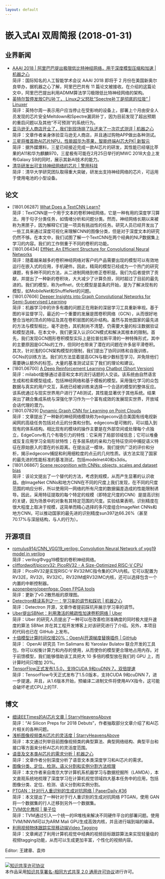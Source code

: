 ```yaml
---
layout: default
---
```


# 嵌入式AI 双周简报 (2018-01-31)

## 业界新闻

- [AAAI 2018 | 阿里巴巴提出极限低比特神经网络，用于深度模型压缩和加速 | 机器之心](http://mp.weixin.qq.com/s/_V1MTtgaWb2S6mZA37fdxA)</br>
简评：国际知名的人工智能学术会议 AAAI 2018 即将于 2 月份在美国新奥尔良举办，据机器之心了解，阿里巴巴共有 11 篇论文被接收。在介绍的这篇论文中，阿里巴巴提出利用ADMM算法学习极限低比特神经网络的架构。
- [英特尔暂停发放CPU补丁， Linux之父怒批“Spectre补丁是彻底的垃圾” |  Linuxer](http://mp.weixin.qq.com/s/YXgUHdt5Je6rJ_N24PIcKA) <br />
简评：英特尔周一表示用户应当停止在受影响的设备上，部署上个月由安全人员发现的芯片安全Meltdown和Spectre漏洞补丁，因为目前发现了超出预期的重启问题以及其他“不可预测”的系统行为。
- [亚马逊无人商店开业了，我们到现场排了队还来了一次花式测评 | 机器之心](http://mp.weixin.qq.com/s/_LczoTOTD3KbSrVhYZO3iw)<br />
简评：文章作者亲身体验亚马逊无人商店，并且通过购物APP做出各种测试。
- [三星将推首款AI芯片NPU，性能超华为苹果，智能终端AI芯大PK| 新智元](http://mp.weixin.qq.com/s/igG30KpJ81T0B5qhQKTHYg)<br />
简评：据外媒爆料，三星已经接近完成一款AI芯片的研发，其性能已经堪比苹果的A11和华为麒麟970，三星极有可能在2月25日举行的MWC 2018大会上发布Galaxy S9的同时，展示其新AI技术的能力。
- [清华研发出可支持神经网络的芯片 | 警用科技](http://mp.weixin.qq.com/s/h4EvTfjHmEvLAhtnpXJ0uw)<br />
简评：清华大学研究团队取得重大突破，研发出支持神经网络的芯片，可运用于使用电池的小型设备。


## 论文
- [1801.06287] [What Does a TextCNN Learn?](https://arxiv.org/abs/1801.06287)</br>
简评：TextCNN是一个用于文本的卷积神经网络，它是一种有用的深度学习算法，用于句子分类任务，如情绪分析和问题分类。然而，神经网络长期以来被称为黑匣子，因为解释它们是一项具有挑战性的任务。研究人员已经开发出了一些工具来通过深度可视化来理解CNN的图像分类，但是对于深度文本的研究仍然不够。在本文中，我们试图了解一个TextCNN在两个经典的NLP数据集上学习的内容。我们的工作侧重于不同的卷积的功能。
- [1801.06434] [EffNet: An Efficient Structure for Convolutional Neural Networks](https://arxiv.org/abs/1801.06434)</br>
简评：随着越来越多的卷积神经网络对客户的产品需要出现的模型可以有效地运行在嵌入式的应用，手机硬件。因此，精简的模型已经成为一个热门的研究课题，有多种不同的方法，从二进制网络到修正卷积层。我们为后者提供了贡献，并提出了一种新的卷积块，大大减少了计算负担，同时超过了目前的最先进的。我们的模型，称为effnet，优化模型是苗条的开始，是为了解决现有的模型，如MobileNet和ShuffleNet的问题。
- [1801.07606] [Deeper Insights into Graph Convolutional Networks for Semi-Supervised Learning](https://arxiv.org/abs/1801.07606)</br>
简评：机器学习中的许多有趣的问题正在用新的深层学习工具重新审视。基于图的半监督学习，最近的一个重要的发展是图卷积网络（GCN），从而很好地整合当地的顶点的特征及其在卷积层图的拓扑结构。虽然与其他国家的最先进的方法与模型相比，毫不逊色，其机制尚不清楚，仍需要大量的标注数据验证和模型选择。在本文中，我们更深入认识GCN模式和解决其根本的限制。首先，我们发现GCN图形卷积模型实际上是拉普拉斯平滑的一种特殊形式，其中的主要原因是GCNs的工作，但同时也带来了潜在的问题在许多层平滑卷积。其次，针对浅的GCN架构模型的限制，我们提出了协同训练和自我训练，GCNs的训练方法。我们的方法显着提高GCN与极少数标签学习，并免除他们需要确认额外的标签。大量的基准测试证实了我们的理论和建议。
- [1801.06700] [A Deep Reinforcement Learning Chatbot (Short Version)](https://arxiv.org/abs/1801.06700)</br>
简评：milabot能够通过语音和文本的流行话题的人交谈。该系统由自然语言生成和检索模型组成，包括神经网络和基于模板的模型。采用强化学习的众包数据与真实的用户交互，系统已经被训练来选择一个合适的模型的整体反应。该系统通过与现实世界用户进行了AB测试，其性能显著优于其他系统。结果突出了耦合集成系统与深强化学习作为一个富有成效的发展现实世界，开放域会话代理的潜力。
- [1801.07829] [Dynamic Graph CNN for Learning on Point Clouds](https://arxiv.org/abs/1801.07829)</br>
简评：文章提出了一种新的神经网络模块称为edgeconv适合美国有线电视新闻网的高级任务包括对点云的分类和分割。edgeconv是可微的，可以插入到现有的体系结构。相比现有的模块的操作主要是在外部空间或处理每个点独立，EdgeConv有几个有吸引力的特性：它采用了局部邻域信息；它可以堆叠或反复应用学习全局形状特性；在多层系统的亲和力在特征空间中捕捉语义特征在原始嵌入的潜在的长距离。在提出这一模块，我们提供广泛的评价和分析，揭示edgeconv捕捉和利用细粒度的点云的几何性质。该方法实现了国家的最先进的性能标准的基准测试，包括modelnet40和s3dis。
- [1801.06867] [Scene recognition with CNNs: objects, scales and dataset bias](https://arxiv.org/abs/1801.06867)</br>
简评：该论文提出了一个替代的方法，考虑到规模，从而产生显著的认识收益。由ImageNet CNNs和地方CNN在不同的尺度上我们发现，在不同的尺度范围的响应分析，所以使用同一网络的所有尺度的数据偏差造成的性能限制诱导。因此，采用特征提取的每个特定的规模（即特定尺度的CNN）是提高识别的关键，因为场景中的对象有其特定范围的尺度。实验结果表明，识别精度在很大程度上取决于规模，这简单而精心选择的多尺度组合ImageNet CNNs和地方CNN，可以推动国家的最先进的识别精度sun397达66.26%（甚至70.17%与深层结构，与人的行为）。


## 开源项目

- [romulus914/CNN_VGG19_verilog: Convolution Neural Network of vgg19 model in verilog](https://github.com/romulus914/CNN_VGG19_verilog)</br>
简评：verilog中vgg19模型的卷积神经网络。
- [cliffordwolf/picorv32: PicoRV32 - A Size-Optimized RISC-V CPU](https://github.com/cliffordwolf/picorv32)</br>
简评：PicoRV32是实现RISC-V RV32IMC指令集的CPU内核。它可以配置为RV32E，RV32I，RV32IC，RV32IM或RV32IMC内核，还可以选择包含一个内置的中断控制器。
- [azonenberg/openfpga: Open FPGA tools](https://github.com/azonenberg/openfpga)</br>
简评：更新了v0.2散热板的原理图。
- [Detectron精读系列之一：学习率的调节和踩坑 | 机器之心](http://mp.weixin.qq.com/s/kL1bhjdTc1wyYEL4KJqDpg)</br>
简评：Detectron 开源，文章作者提前踩坑并展示学习率的调节。
- [Uber提出SBNet：利用激活的稀疏性加速卷积网络 | Uber](http://mp.weixin.qq.com/s/xCzS7sYMFmk5K4ClB1I2YQ) <br />
简评：Uber 的研究人员提出了一种可以在改善检测准确度的同时极大提升速度的算法 SBNet 并在其工程开发博客上对该研究进行了介绍。另外，本项目的代码也已在 GitHub 上发布。
- [十倍模型计算时间仅增20%：OpenAI开源梯度替换插件 | GitHub](http://mp.weixin.qq.com/s/glwjwXNNoMYBmhgwEcpUeg)</br>
简评： OpenAI 研究员 Tim Salimans 和 Yaroslav Bulatov 联合开发的工具包，你可以权衡计算力和内存的使用，从而使你的模型更合理地占用内存。对于前馈模型，我们能够借助该工具把大 10 多倍的模型放在我们的 GPU 上，而计算时间只增加 20%。
- [TensorFlow正式发布1.5.0，支持CUDA 9和cuDNN 7，双倍提速](http://mp.weixin.qq.com/s/ilBcSQ5RGAx9Fp7oSri3sA)</br>
简评：TensorFlow今天正式发布了1.5.0版本，支持CUDA 9和cuDNN 7，进一步提速。并且，从1.6版本开始，预编译二进制文件将使用AVX指令，这可能会破坏老式CPU上的TF.

## 博文

- [细读EETimes的AI芯片文章 | StarryHeavensAbove](http://mp.weixin.qq.com/s/BPoCM7H44dns9y-Ul0jMPw)<br />
简评：“AI Silicon Preps for 2018 Debuts”，作者抽取部分文章介绍了和AI芯片相关的各种问题。
- [浅析图像视频类AI芯片的灵活度 | StarryHeavensAbove ](https://mp.weixin.qq.com/s/wivFTy3Tj6Ahc5XO6-FX2w)<br />
简评：本文通过列举目前图像视频类的典型算法、典型网络结构、典型平台和接口等方面来分析AI芯片的灵活度范围。
- [语音及文本类AI芯片的需求分析 | 机器之心](http://mp.weixin.qq.com/s/cfqnLYZSxJhtsgtrydx02A)</br>
简评：文章作者分别深度分析了语音文本类深度学习和AI芯片的需求。
- [图像分类、定位、检测，语义分割和实例分割方法梳理](http://mp.weixin.qq.com/s/oe8Zcv3EecDV2OUl9qejCA)</br>
简评：本文作者来自南京大学计算机系机器学习与数据挖掘所（LAMDA），本文直观系统地梳理了深度学习在计算机视觉领域四大基本任务中的应用，包括图像分类、定位、检测、语义分割和实例分割。
- [PTGAN：针对行人重识别的生成对抗网络 | PaperDaily #36](http://mp.weixin.qq.com/s/rf-pGfkQFK3abkOLEEVOeA)</br>
简评：本文提出了一种针对于行人重识别的生成对抗网络 PTGAN，使用 GAN 将一个数据集的行人迁移到另外一个数据集。
- [TVM优化教程 | 量子位](http://mp.weixin.qq.com/s/j-z_xg8FqfAxGcMNISirdQ) <br />
简评：TVM通过引入一个统一的IR堆栈来解决不同硬件平台的部署问题。使用TVM/NNVM可以为ARM Mali GPU生成高效内核，并且进行端到端的编译。
- [利用视频物体跟踪实现移动端Video Tagging](http://mp.weixin.qq.com/s/nwXN0YdVviI43E4IyUuJ3A) <br />
简评：文章阐述了利用计算机视觉中经典的视频目标跟踪算法来实现轻量级的视频tagging功能，从而可以生成更加丰富，个性化的视频内容。


Editor: 王建章、袁帅

----

<a rel="license" href="http://creativecommons.org/licenses/by-sa/2.0/"><img alt="知识共享许可协议" style="border-width:0" src="https://i.creativecommons.org/l/by-sa/2.0/88x31.png" /></a><br />本作品采用<a rel="license" href="http://creativecommons.org/licenses/by-sa/2.0/">知识共享署名-相同方式共享 2.0 通用许可协议</a>进行许可。
